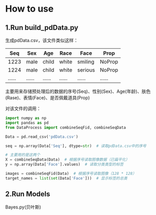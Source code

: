 # How to use
## 1.Run build_pdData.py
生成pdData.csv，该文件类似这样：

|Seq|Sex|Age|Race|Face|Prop|
|----|----|----|----|----|----|
|1223|male|child|white|smiling|NoProp|
|1224|male|child|white|serious|NoProp|
|......|......|......|......|......|......|

主要用来存储预处理后的数据的序号(Seq)、性别(Sex)、Age(年龄)、肤色(Rase)、表情(Face)、是否佩戴道具(Prop)

对该文件的调用：
```python
import numpy as np
import pandas as pd
from DataProcess import combineSeqFid, combineSeqData

Data = pd.read_csv('pdData.csv')

seq = np.array(Data['Seq'], dtype=str)  # 读取pdData.csv中的序号

# 主要用的是这两个
X = combineSeqData(Data)  # 根据序号读取图像数据（已扁平化）
y = np.array(Data['Face'].values)  # 读取分类类型的标签

images = combineSeqFid(Data)  # 根据序号读取图像（128 * 128）
target_names = list(set(Data['Face']))  # 显示标签的总类
```

## 2.Run Models
Bayes.py(贝叶斯)